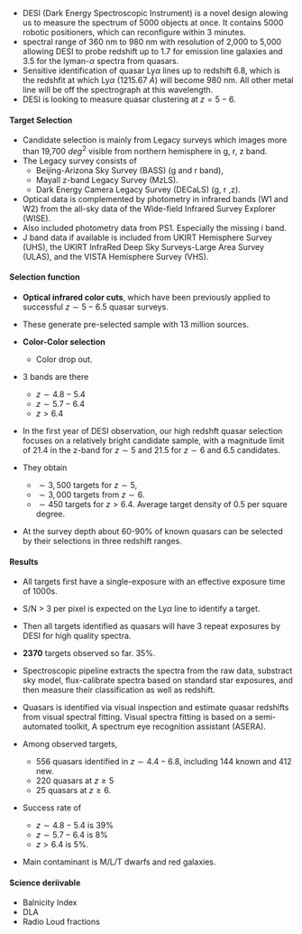 - DESI (Dark Energy Spectroscopic Instrument) is a novel design alowing us to measure the spectrum of 5000 objects at once. It contains 5000 robotic positioners, which can reconfigure within 3 minutes.
- spectral range of 360 nm to 980 nm with resolution of 2,000 to 5,000 allowing DESI to probe redshift up to 1.7 for emission line galaxies and 3.5 for the lyman-$\alpha$ spectra from quasars.
- Sensitive identification of quasar Ly$\alpha$ lines up to redshift 6.8, which is the redshfit at which Ly$\alpha$ (1215.67 $\dot A$) will become 980 nm. All other metal line will be off the spectrograph at this wavelength.
- DESI is looking to measure quasar clustering at $z = 5 - 6$.

#### Target Selection

- Candidate selection is mainly from Legacy surveys which images more than 19,700 $deg^2$ visible from northern hemisphere in g, r, z band.
- The Legacy survey consists of 
	- Beijing-Arizona Sky Survey (BASS) (g and r band),
	- Mayall z-band Legacy Survey (MzLS).
	- Dark Energy Camera Legacy Survey (DECaLS) (g, r ,z).
- Optical data is complemented by photometry in infrared bands (W1 and W2) from the all-sky data of the Wide-field Infrared Survey Explorer (WISE).
- Also included photometry data from PS1. Especially the missing i band.
- J band data if available is included from UKIRT Hemisphere Survey (UHS), the UKIRT InfraRed Deep Sky Surveys-Large Area Survey (ULAS), and the VISTA Hemisphere Survey (VHS).

#### Selection function
- **Optical infrared color cuts**, which have been previously applied to successful $z \sim 5 - 6.5$ quasar surveys.
- These generate pre-selected sample with 13 million sources.
- **Color-Color selection** 
	- Color drop out.

- 3 bands are there
	- $z \sim 4.8 - 5.4$
	- $z \sim 5.7 - 6.4$
	- $z > 6.4$

- In the first year of DESI observation, our high redshft quasar selection focuses on a relatively bright candidate sample, with a magnitude limit of 21.4 in the z-band for $z \sim 5$ and 21.5 for $z\sim 6$ and 6.5 candidates.

- They obtain
	- $\sim 3,500$ targets for $z \sim 5$,
	- $\sim 3,000$ targets from $z \sim 6$.
	- $\sim 450$ targets for $z > 6.4$.
Average target density of 0.5 per square degree.
- At the survey depth about 60-90% of known quasars can be selected by their selections in three redshift ranges.


#### Results

- All targets first have a single-exposure with an effective exposure time of 1000s.
- S/N > 3 per pixel is expected on the Ly$\alpha$ line to identify a target.
- Then all targets identified as quasars will have 3 repeat exposures by DESI for high quality spectra.

- **2370** targets observed so far. 35%.

- Spectroscopic pipeline extracts the spectra from the raw data, substract sky model, flux-calibrate spectra based on standard star exposures, and then measure their classification as well as redshift.
- Quasars is identified via visual inspection and estimate quasar redshifts from visual spectral fitting. Visual spectra fitting is based on a semi-automated toolkit, A spectrum eye recognition assistant (ASERA).

- Among observed targets,
	- 556 quasars identified in $z \sim 4.4  -6.8$, including 144 known and 412 new.
	- 220 quasars at $z \geq 5$ 
	- 25 quasars at $z \geq 6$.

- Success rate of 
	- $z \sim 4.8 - 5.4$ is 39%
	- $z \sim 5.7 - 6.4$ is 8%
	- $z > 6.4$ is 5%.
- Main contaminant is M/L/T dwarfs and red galaxies.

#### Science deriivable
- Balnicity Index
- DLA
- Radio Loud fractions